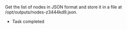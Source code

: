 Get the list of nodes in JSON format and store it in a file at /opt/outputs/nodes-z3444kd9.json.

- Task completed